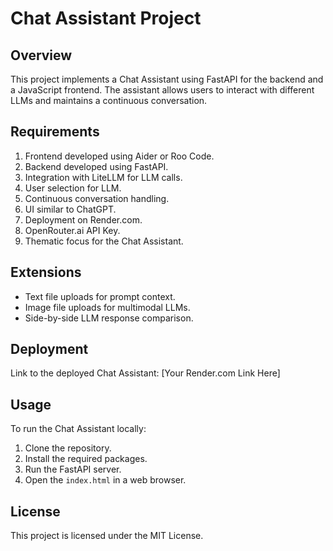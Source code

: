 # Chat Assistant Project

## Overview
This project implements a Chat Assistant using FastAPI for the backend and a JavaScript frontend. The assistant allows users to interact with different LLMs and maintains a continuous conversation.

## Requirements
1. Frontend developed using Aider or Roo Code.
2. Backend developed using FastAPI.
3. Integration with LiteLLM for LLM calls.
4. User selection for LLM.
5. Continuous conversation handling.
6. UI similar to ChatGPT.
7. Deployment on Render.com.
8. OpenRouter.ai API Key.
9. Thematic focus for the Chat Assistant.

## Extensions
- Text file uploads for prompt context.
- Image file uploads for multimodal LLMs.
- Side-by-side LLM response comparison.

## Deployment
Link to the deployed Chat Assistant: [Your Render.com Link Here]

## Usage
To run the Chat Assistant locally:
1. Clone the repository.
2. Install the required packages.
3. Run the FastAPI server.
4. Open the `index.html` in a web browser.

## License
This project is licensed under the MIT License.